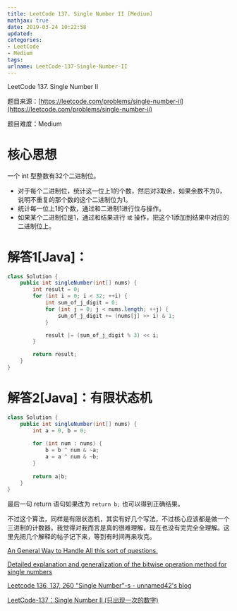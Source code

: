 ```yaml
---
title: LeetCode 137. Single Number II [Medium]
mathjax: true
date: 2019-03-24 10:22:58
updated:
categories:
- LeetCode
- Medium
tags:
urlname: LeetCode-137-Single-Number-II
---
```


LeetCode 137. Single Number II

<!-- more -->

题目来源：[https://leetcode.com/problems/single-number-ii](https://leetcode.com/problems/single-number-ii)

题目难度：Medium



# 核心思想

一个 int 型整数有32个二进制位。

- 对于每个二进制位，统计这一位上1的个数，然后对3取余，如果余数不为0，说明不重复的那个数的这个二进制位为1。
- 统计每一位上1的个数，通过和二进制1进行位与操作。
- 如果某个二进制位是1，通过和结果进行 `或` 操作，把这个1添加到结果中对应的二进制位上。



# 解答1[Java]：

```java
class Solution {
    public int singleNumber(int[] nums) {
        int result = 0;
        for (int i = 0; i < 32; ++i) {
            int sum_of_j_digit = 0;
            for (int j = 0; j < nums.length; ++j) {
                sum_of_j_digit += (nums[j] >> i) & 1;
            }

            result |= (sum_of_j_digit % 3) << i;
        }

        return result;
    }
}
```

# 解答2[Java]：有限状态机

```java
class Solution {
    public int singleNumber(int[] nums) {
        int a = 0, b = 0;
        
        for (int num : nums) {
            b = b ^ num & ~a;
            a = a ^ num & ~b;
        }
        
        return a|b;
    }
}
```

最后一句 return 语句如果改为 `return b;` 也可以得到正确结果。

不过这个算法，同样是有限状态机，其实有好几个写法，不过核心应该都是做一个三进制的计数器。我觉得对我而言是真的很难理解，现在也没有完完全全理解。这里先把几个解释的帖子记下来，等到有时间再来攻克。



[An General Way to Handle All this sort of questions.](https://leetcode.com/problems/single-number-ii/discuss/43296/An-General-Way-to-Handle-All-this-sort-of-questions.)

[Detailed explanation and generalization of the bitwise operation method for single numbers](https://leetcode.com/problems/single-number-ii/discuss/43295/Detailed-explanation-and-generalization-of-the-bitwise-operation-method-for-single-numbers)

[Leetcode 136, 137, 260 "Single Number"-s - unnamed42's blog](https://unnamed42.github.io/2016-02-08-Leetcode-136-137-260-Single-Number-s.html)

[LeetCode-137：Single Number II (只出现一次的数字)](https://blog.csdn.net/Koala_Tree/article/details/80228525)

